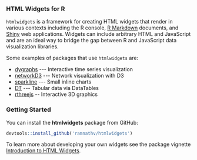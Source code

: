 ### HTML Widgets for R

`htmlwidgets` is a framework for creating HTML widgets that render in various contexts including the R console, [R Markdown](http://rmarkdown.rstudio.com) documents, and [Shiny](http://shiny.rstudio.com) web applications. Widgets can include arbitrary HTML and JavaScript and are an ideal way to bridge the gap between R and JavaScript data visualization libraries. 

Some examples of packages that use `htmlwidgets` are:

* [dygraphs](http://rstudio.github.io/dygraphs/) --- Interactive time series visualization
* [networkD3](http://christophergandrud.github.io/networkD3/) --- Network visualization with D3
* [sparkline](https://github.com/htmlwidgets/sparkline) --- Small inline charts
* [DT](http://rstudio.github.io/DT/) --- Tabular data via DataTables
* [rthreejs](https://github.com/bwlewis/rthreejs) -- Interactive 3D graphics

### Getting Started

You can install the **htmlwidgets** package from GitHub:

```r
devtools::install_github('ramnathv/htmlwidgets')
```

To learn more about developing your own widgets see the package vignette [Introduction to HTML Widgets](vignettes/introduction.Rmd).

